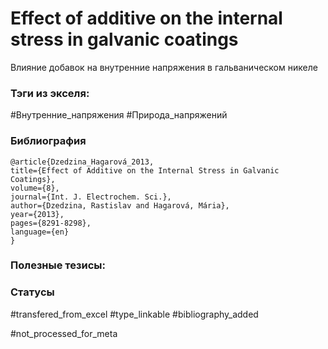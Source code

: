 # Effect of additive on the internal stress in galvanic coatings

Влияние добавок на внутренние напряжения в гальваническом никеле

### Тэги из экселя:
#Внутренние_напряжения 
#Природа_напряжений 

### Библиография
```
@article{Dzedzina_Hagarová_2013,
title={Effect of Additive on the Internal Stress in Galvanic Coatings},
volume={8},
journal={Int. J. Electrochem. Sci.},
author={Dzedzina, Rastislav and Hagarová, Mária},
year={2013},
pages={8291-8298},
language={en}
}
```

### Полезные тезисы:

### Статусы
#transfered_from_excel 
#type_linkable 
#bibliography_added

#not_processed_for_meta
